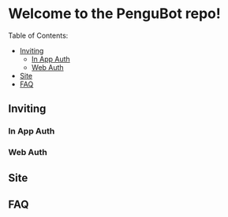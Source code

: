# Welcome to the PenguBot repo!
Table of Contents:
* [Inviting](/pengu-bot/.github/blob/main/profile/README.md#inviting)
  * [In App Auth]()
  * [Web Auth]()
* [Site]()
* [FAQ]()


## Inviting

### In App Auth

### Web Auth

## Site

## FAQ
